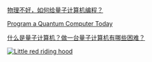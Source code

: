 [物理不好，如何给量子计算机编程？](https://www.infoq.cn/article/YAqELOmDDGs1qeHOEd5f)

[Program a Quantum Computer Today](https://medium.com/better-programming/program-a-quantum-computer-today-a62de23268f0)



[什么是量子计算机？做一台量子计算机有哪些困难？](https://www.youtube.com/watch?v=OJEoWNZKcfs&ab_channel=%E5%A6%88%E5%92%AA%E8%AF%B4MommyTalk)


[![Little red riding hood](http://i.imgur.com/7YTMFQp.png)](https://www.youtube.com/embed/OJEoWNZKcfs "Little red riding hood - Click to Watch!")


 

